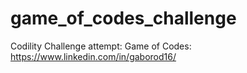 # game_of_codes_challenge
Codility Challenge attempt: Game of Codes: https://www.linkedin.com/in/gaborod16/
